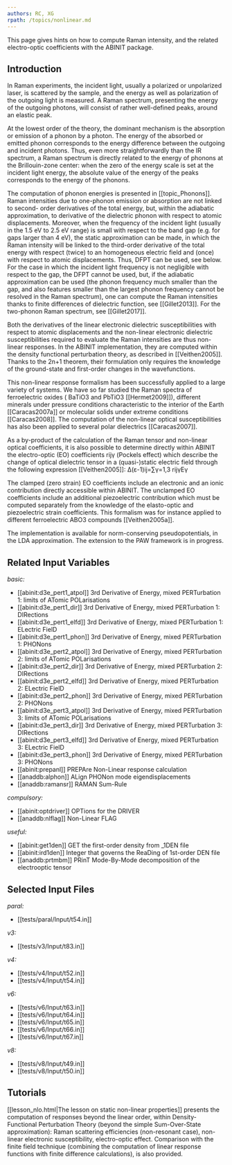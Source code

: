 ```yaml
---
authors: RC, XG
rpath: /topics/nonlinear.md
---
```

<!--
This file is automatically generated by mksite.py. All changes will be lost.
Change the input yaml files or the python code
-->

This page gives hints on how to compute Raman intensity, and the related electro-optic coefficients with the ABINIT package.

## Introduction

In Raman experiments, the incident light, usually a polarized or unpolarized
laser, is scattered by the sample, and the energy as well as polarization of
the outgoing light is measured. A Raman spectrum, presenting the energy of the
outgoing photons, will consist of rather well-defined peaks, around an elastic
peak.

At the lowest order of the theory, the dominant mechanism is the absorption or
emission of a phonon by a photon. The energy of the absorbed or emitted phonon
corresponds to the energy difference between the outgoing and incident
photons. Thus, even more straightforwardly than the IR spectrum, a Raman
spectrum is directly related to the energy of phonons at the Brillouin-zone
center: when the zero of the energy scale is set at the incident light energy,
the absolute value of the energy of the peaks corresponds to the energy of the
phonons.

The computation of phonon energies is presented in [[topic_Phonons]]. Raman
intensities due to one-phonon emission or absorption are not linked to second-
order derivatives of the total energy, but, within the adiabatic
approximation, to derivative of the dielectric phonon with respect to atomic
displacements. Moreover, when the frequency of the incident light (usually in
the 1.5 eV to 2.5 eV range) is small with respect to the band gap (e.g. for
gaps larger than 4 eV), the static approximation can be made, in which the
Raman intensity will be linked to the third-order derivative of the total
energy with respect (twice) to an homogeneous electric field and (once) with
respect to atomic displacements. Thus, DFPT can be used, see below. For the
case in which the incident light frequency is not negligible with respect to
the gap, the DFPT cannot be used, but, if the adiabatic approximation can be
used (the phonon frequency much smaller than the gap, and also features
smaller than the largest phonon frequency cannot be resolved in the Raman
spectrum), one can compute the Raman intensities thanks to finite differences
of dielectric function, see [[Gillet2013]]. For the two-phonon Raman spectrum,
see [[Gillet2017]].

Both the derivatives of the linear electronic dielectric susceptibilities with
respect to atomic displacements and the non-linear electronic dielectric
susceptibilities required to evaluate the Raman intensities are thus non-
linear responses. In the ABINIT implementation, they are computed within the
density functional perturbation theory, as described in [[Veithen2005]].
Thanks to the 2n+1 theorem, their formulation only requires the knowledge of
the ground-state and first-order changes in the wavefunctions.

This non-linear response formalism has been successfully applied to a large
variety of systems. We have so far studied the Raman spectra of ferroelectric
oxides ( BaTiO3 and PbTiO3 [[Hermet2009]]), different minerals under pressure
conditions characteristic to the interior of the Earth [[Caracas2007a]] or
molecular solids under extreme conditions [[Caracas2008]]. The computation of
the non-linear optical susceptibilities has also been applied to several polar
dielectrics [[Caracas2007]].

As a by-product of the calculation of the Raman tensor and non-linear optical
coefficients, it is also possible to determine directly within ABINIT the
electro-optic (EO) coefficients rijγ (Pockels effect) which describe the
change of optical dielectric tensor in a (quasi-)static electric field through
the following expression [[Veithen2005]]: Δ(ε-1)ij=∑γ=1,3 rijγΕγ

The clamped (zero strain) EO coefficients include an electronic and an ionic
contribution directly accessible within ABINIT. The unclamped EO coefficients
include an additional piezoelectric contribution which must be computed
separately from the knowledge of the elasto-optic and piezoelectric strain
coefficients. This formalism was for instance applied to different
ferroelectric ABO3 compounds [[Veithen2005a]].

The implementation is available for norm-conserving pseudopotentials, in the
LDA approximation. The extension to the PAW framework is in progress.



## Related Input Variables

*basic:*

- [[abinit:d3e_pert1_atpol]]  3rd Derivative of Energy, mixed PERTurbation 1: limits of ATomic POLarisations
- [[abinit:d3e_pert1_dir]]  3rd Derivative of Energy, mixed PERTurbation 1: DIRections
- [[abinit:d3e_pert1_elfd]]  3rd Derivative of Energy, mixed PERTurbation 1: ELectric FielD
- [[abinit:d3e_pert1_phon]]  3rd Derivative of Energy, mixed PERTurbation 1: PHONons
- [[abinit:d3e_pert2_atpol]]  3rd Derivative of Energy, mixed PERTurbation 2: limits of ATomic POLarisations
- [[abinit:d3e_pert2_dir]]  3rd Derivative of Energy, mixed PERTurbation 2: DIRections
- [[abinit:d3e_pert2_elfd]]  3rd Derivative of Energy, mixed PERTurbation 2: ELectric FielD
- [[abinit:d3e_pert2_phon]]  3rd Derivative of Energy, mixed PERTurbation 2: PHONons
- [[abinit:d3e_pert3_atpol]]  3rd Derivative of Energy, mixed PERTurbation 3: limits of ATomic POLarisations
- [[abinit:d3e_pert3_dir]]  3rd Derivative of Energy, mixed PERTurbation 3: DIRections
- [[abinit:d3e_pert3_elfd]]  3rd Derivative of Energy, mixed PERTurbation 3: ELectric FielD
- [[abinit:d3e_pert3_phon]]  3rd Derivative of Energy, mixed PERTurbation 3: PHONons
- [[abinit:prepanl]]  PREPAre Non-Linear response calculation
- [[anaddb:alphon]]  ALign PHONon mode eigendisplacements
- [[anaddb:ramansr]]  RAMAN Sum-Rule
 
*compulsory:*

- [[abinit:optdriver]]  OPTions for the DRIVER
- [[anaddb:nlflag]]  Non-Linear FLAG
 
*useful:*

- [[abinit:get1den]]  GET the first-order density from _1DEN file
- [[abinit:ird1den]]  Integer that governs the ReaDing of 1st-order DEN file
- [[anaddb:prtmbm]]  PRinT Mode-By-Mode decomposition of the electrooptic tensor
 

## Selected Input Files

*paral:*

- [[tests/paral/Input/t54.in]]
 
*v3:*

- [[tests/v3/Input/t83.in]]
 
*v4:*

- [[tests/v4/Input/t52.in]]
- [[tests/v4/Input/t54.in]]
 
*v6:*

- [[tests/v6/Input/t63.in]]
- [[tests/v6/Input/t64.in]]
- [[tests/v6/Input/t65.in]]
- [[tests/v6/Input/t66.in]]
- [[tests/v6/Input/t67.in]]
 
*v8:*

- [[tests/v8/Input/t49.in]]
- [[tests/v8/Input/t50.in]]
 

## Tutorials

[[lesson_nlo.html|The lesson on static non-linear properties]] presents the
computation of responses beyond the linear order, within Density-Functional
Perturbation Theory (beyond the simple Sum-Over-State approximation): Raman
scattering efficiencies (non-resonant case), non-linear electronic
susceptibility, electro-optic effect. Comparison with the finite field
technique (combining the computation of linear response functions with finite
difference calculations), is also provided.

